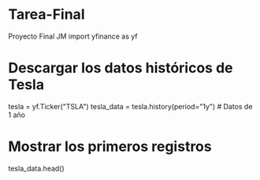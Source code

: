 # Tarea-Final
Proyecto Final JM
import yfinance as yf

# Descargar los datos históricos de Tesla
tesla = yf.Ticker("TSLA")
tesla_data = tesla.history(period="1y")  # Datos de 1 año

# Mostrar los primeros registros
tesla_data.head()
